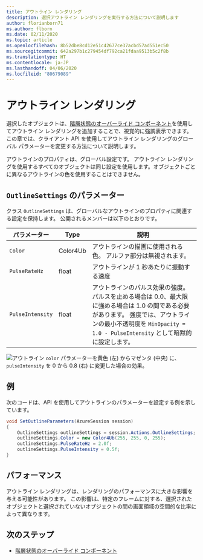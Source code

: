 ```yaml
---
title: アウトライン レンダリング
description: 選択アウトライン レンダリングを実行する方法について説明します
author: florianborn71
ms.author: flborn
ms.date: 02/11/2020
ms.topic: article
ms.openlocfilehash: 8b52dbe8cd12e51c42677ce37acbd57ad551ec50
ms.sourcegitcommit: 642a297b1c279454df792ca21fdaa9513b5c2f8b
ms.translationtype: HT
ms.contentlocale: ja-JP
ms.lasthandoff: 04/06/2020
ms.locfileid: "80679089"
---
```

# <a name="outline-rendering"></a>アウトライン レンダリング

選択したオブジェクトは、[階層状態のオーバーライド コンポーネント](../../overview/features/override-hierarchical-state.md)を使用してアウトライン レンダリングを追加することで、視覚的に強調表示できます。 この章では、クライアント API を使用してアウトライン レンダリングのグローバル パラメーターを変更する方法について説明します。

アウトラインのプロパティは、グローバル設定です。 アウトライン レンダリングを使用するすべてのオブジェクトは同じ設定を使用します。オブジェクトごとに異なるアウトラインの色を使用することはできません。

## <a name="parameters-for-outlinesettings"></a>`OutlineSettings` のパラメーター

クラス `OutlineSettings` は、グローバルなアウトラインのプロパティに関連する設定を保持します。 公開されるメンバーは以下のとおりです。

| パラメーター      | Type    | 説明                                             |
|----------------|---------|---------------------------------------------------------|
| `Color`          | Color4Ub | アウトラインの描画に使用される色。 アルファ部分は無視されます。         |
| `PulseRateHz`    | float   | アウトラインが 1 秒あたりに振動する速度|
| `PulseIntensity` | float   | アウトラインのパルス効果の強度。 パルスを止める場合は 0.0、最大限に強める場合は 1.0 の間である必要があります。 強度では、アウトラインの最小不透明度を `MinOpacity = 1.0 - PulseIntensity` として暗黙的に設定します。 |

![アウトライン](./media/outlines.png) `color` パラメーターを黄色 (左) からマゼンタ (中央) に、`pulseIntensity` を 0 から 0.8 (右) に変更した場合の効果。

## <a name="example"></a>例

次のコードは、API を使用してアウトラインのパラメーターを設定する例を示しています。

``` cs
void SetOutlineParameters(AzureSession session)
{
    OutlineSettings outlineSettings = session.Actions.OutlineSettings;
    outlineSettings.Color = new Color4Ub(255, 255, 0, 255);
    outlineSettings.PulseRateHz = 2.0f;
    outlineSettings.PulseIntensity = 0.5f;
}
```

## <a name="performance"></a>パフォーマンス

アウトライン レンダリングは、レンダリングのパフォーマンスに大きな影響を与える可能性があります。 この影響は、特定のフレームに対する、選択されたオブジェクトと選択されていないオブジェクトの間の画面領域の空間的な比率によって異なります。

## <a name="next-steps"></a>次のステップ

* [階層状態のオーバーライド コンポーネント](../../overview/features/override-hierarchical-state.md)
